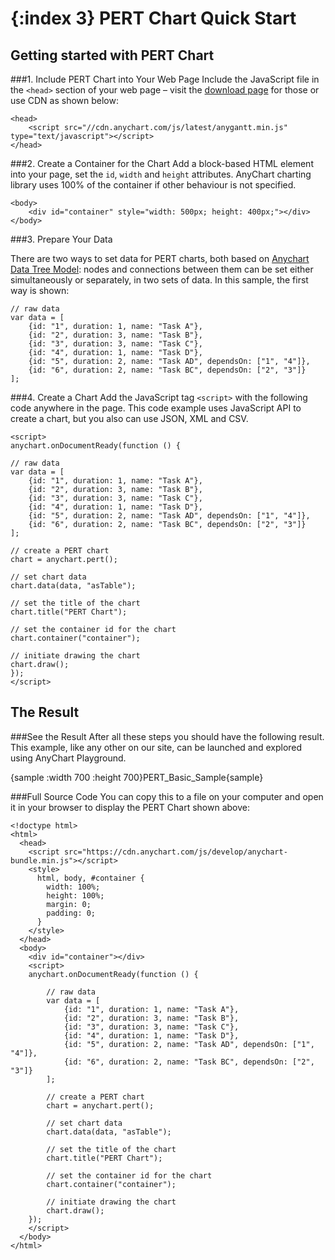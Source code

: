 {:index 3}
PERT Chart Quick Start
===========
 
## Getting started with PERT Chart
###1. Include PERT Chart into Your Web Page
Include the JavaScript file in the `<head>` section of your web page – visit the [download page](../Quick_Start/Downloading_AnyChart) for those or use CDN as shown below:

```
<head>
    <script src="//cdn.anychart.com/js/latest/anygantt.min.js" type="text/javascript"></script> 
</head>
```

###2. Create a Container for the Chart
Add a block-based HTML element into your page, set the `id`, `width` and `height` attributes. AnyChart charting library uses 100% of the container if other behaviour is not specified. 

```
<body>
    <div id="container" style="width: 500px; height: 400px;"></div>
</body>
```
###3. Prepare Your Data

There are two ways to set data for PERT charts, both based on [Anychart Data Tree Model](../Working_with_Data/Using_Data_Tree_Model): nodes and connections between them can be set either simultaneously or separately, in two sets of data. In this sample, the first way is shown:

```
// raw data
var data = [
    {id: "1", duration: 1, name: "Task A"},
    {id: "2", duration: 3, name: "Task B"},
    {id: "3", duration: 3, name: "Task C"},
    {id: "4", duration: 1, name: "Task D"},
    {id: "5", duration: 2, name: "Task AD", dependsOn: ["1", "4"]},
    {id: "6", duration: 2, name: "Task BC", dependsOn: ["2", "3"]}
];
```

###4. Create a Chart
Add the JavaScript tag `<script>` with the following code anywhere in the  page. 
This code example uses JavaScript API to create a chart, but you also can use JSON, XML and CSV.

```
<script>
anychart.onDocumentReady(function () {
	   
// raw data
var data = [
	{id: "1", duration: 1, name: "Task A"},
	{id: "2", duration: 3, name: "Task B"},
	{id: "3", duration: 3, name: "Task C"},
	{id: "4", duration: 1, name: "Task D"},
	{id: "5", duration: 2, name: "Task AD", dependsOn: ["1", "4"]},
	{id: "6", duration: 2, name: "Task BC", dependsOn: ["2", "3"]}
];

// create a PERT chart
chart = anychart.pert();

// set chart data
chart.data(data, "asTable");

// set the title of the chart
chart.title("PERT Chart");

// set the container id for the chart
chart.container("container");

// initiate drawing the chart
chart.draw();
});
</script>
```

## The Result
###See the Result
After all these steps you should have the following result. This example, like any other on our site, can be launched and explored using AnyChart Playground.

{sample :width 700 :height 700}PERT\_Basic\_Sample{sample}

###Full Source Code
You can copy this to a file on your computer and open it in your browser to display the PERT Chart shown above:

```
<!doctype html>
<html>
  <head>
    <script src="https://cdn.anychart.com/js/develop/anychart-bundle.min.js"></script>
    <style>
      html, body, #container {
        width: 100%;
        height: 100%;
        margin: 0;
        padding: 0;
      }
    </style>
  </head>
  <body>
    <div id="container"></div>
    <script>
	anychart.onDocumentReady(function () {
		   
		// raw data
		var data = [
		    {id: "1", duration: 1, name: "Task A"},
		    {id: "2", duration: 3, name: "Task B"},
		    {id: "3", duration: 3, name: "Task C"},
		    {id: "4", duration: 1, name: "Task D"},
		    {id: "5", duration: 2, name: "Task AD", dependsOn: ["1", "4"]},
		    {id: "6", duration: 2, name: "Task BC", dependsOn: ["2", "3"]}
		];

		// create a PERT chart
		chart = anychart.pert();

		// set chart data
		chart.data(data, "asTable");

		// set the title of the chart
		chart.title("PERT Chart");

		// set the container id for the chart
		chart.container("container");

		// initiate drawing the chart
		chart.draw();
	});
    </script>
  </body>
</html>
```